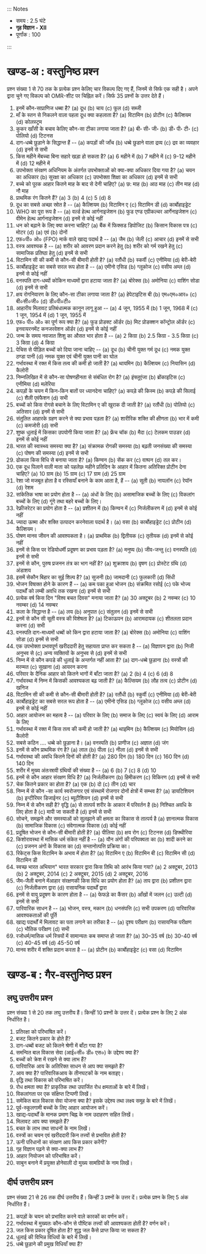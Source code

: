 ::: Notes

- समय : 2.5 घंटे
- **गृह विज्ञान - XII**
- पूर्णांक : 100

:::

# खण्ड-अ : वस्तुनिष्ठ प्रश्‍न

प्रश्‍न संख्या 1 से 70 तक के प्रत्येक प्रश्‍न केलिए चार विकल्प दिए गए हैं, जिनमें से सिर्फ एक सही है। अपने द्वारा चुने गए विकल्प को OMR-शीट पर चिह्नित करें। सिर्फ 35 प्रश्‍नों के उत्तर देते हैं।

1. इनमें कौन-साप्राणिज धब्बा है?
   (a) दूध
   (b) चाय
   (c) फूल
   (d) सब्जी
2. माँ के स्तन से निकलने वाला पहला दूध क्या कहलाता है?
   (a) विटामिन
   (b) प्रोटीन
   (c) कैल्शियम
   (d) कोलस्ट्रम
3. कुकर खाँसी के बचाव केलिए कौन-सा टीका लगाया जाता है?
   (a) बी॰ सी॰ जी॰
   (b) डी॰ पी॰ टी॰
   (c) पोलियो
   (d) टिटनस
4. दाग-धब्बे छुड़ाने के सिद्धान्त हैं --
   (a) कपड़ों की जाँच
   (b) धब्बे छुडाने वाला द्रव्य
   (c) द्रव का व्यवहार
   (d) इनमें से सभी
5. किस महीने मेंबच्चा बिना सहारे खड़ा हो सकता है?
   (a) 6 महीने में
   (b) 7 महीने में
   (c) 9-12 महीने में
   (d) 12 महीने में
6. उपभोक्ता संरक्षण अधिनियम के अंतर्गत उपभोक्ताओं को क्या-क्या अधिकार दिया गया है?
   (a) चयन का अधिकार
   (b) सुरक्षा का अधिकार
   (c) उपभोक्ता शिक्षा का अधिकार
   (d) इनमें से सभी
7. बच्चे को पूरक आहार कितने माह के बाद से देनी चाहिए?
   (a) छ: माह
   (b) आठ माह
   (c) तीन माह
   (d) नौ माह
8. प्राथमिक रंग कितने हैं?
   (a) 3
   (b) 4
   (c) 5
   (d) 8
9. दूध का सबसे अच्छा स्रोत है --
   (a) कैल्शियम
   (b) विटामिन ए
   (c) विटामिन डी
   (d) कार्बोहाइड्रेट
10. WHO का पूरा रूप है --
    (a) वर्ल्ड हेल्थ आर्गनाइजेशन
    (b) फुड एण्ड एग्रीकल्चर आर्गेनाइजेशन
    (c) वीमेन हेल्थ आर्गनाइजेशन
    (d) इनमें से कोई नहीं
11. धन को बढ़ाने के लिए क्या करना चाहिए?
    (a) बैंक में फिक्सड डिपोजिट
    (b) किसान विकास पत्र
    (c) मोटर
    (d) \(a\) एवं \(b\) दोनों
12. एफ०पी० ओ० (FPO) मार्क वाले खाद्य पदार्थ है --
    (a) जैम
    (b) जेली
    (c) आचार
    (d) इनमें से सभी
13. वस्त्र आवश्यक है --
    (a) शरीर को आवरण प्रदान करने हेतु
    (b) शरीर को गर्म रखने हेतु
    (c) सामाजिक प्रतिष्ठा हेतु
    (d) इनमें से सभी
14. विटामिन सी की कमी से कौन-सी बीमारी होती है?
    (a) रतौंधी
    (b) स्कर्वी
    (c) एनीमिया
    (d) बेरी-बेरी
15. कार्बोहाइड्रेट का सबसे सरल रूप होता है --
    (a) एमीनो एसिड
    (b) ग्लूकोज
    (c) वसीय अम्ल
    (d) इनमें से कोई नहीं
16. वनस्पति दाग-धब्यों कोकिन माध्यमों द्वारा हटाया जाता है?
    (a) बोरेक्स
    (b) अमोनिया
    (c) वाशिंग सोडा
    (d) इनमें से सभी
17. क्षय रोगनिवारण के लिए कौन-सा टीका लगाया जाता है?
    (a) हेपेटाइटिस बी
    (b) एम०एम०आर०
    (c) बी०सी०जी०
    (d) डी०पी०टी०
18. आहारीय मिलावट प्रतिबंधात्मक कानून लागू हुआ --
    (a) 4 जून, 1955 में
    (b) 1 जून, 1968 में
    (c) 1 जून, 1954 में
    (d) 1 जून, 1955 में
19. एफ० पी० ओ० का पूर्ण रूप क्या है?
    (a) फुड प्रोडक्ट ऑर्डर
    (b) मिट प्रोडक्शन कॉन्ट्रोल ऑर्डर
    (c) इनवायरनमेंट कनजरवेशन ऑर्डर
    (d) इनमें से कोई नहीं
20. जन्म के समय नवजात शिशु का औसत भार होता है --
    (a) 2 किग्रा
    (b) 2.5 किग्रा - 3.5 किग्रा
    (c) 3 किग्रा
    (d) 4 किग्रा
21. पेचिस से पीड़ित बच्चों को दिया जाना चाहिए --
    (a) दूध
    (b) चीनी युक्त गर्म दूध
    (c) नमक युक्त ठण्डा पानी
    (d) नमक युक्त एवं चीनी युक्त पानी का घोल
22. गर्भावस्था में रक्त में किस तत्व की कमी हो जाती है?
    (a) थायमिन
    (b) कैल्शियम
    (c) नियासिन
    (d) कैलोरी
23. निम्नलिखित में से कौन-सा पोषणहीनता से संबंधित रोग है?
    (a) इंफ्लूएंजा
    (b) ब्रोंकाइटिस
    (c) एनीमिया
    (d) मलेरिया
24. कपड़ों के चयन में किन-किन बातों पर ध्यानदेना चाहिए?
    (a) कपड़े की किस्म
    (b) कपड़े की सिलाई
    (c) शैली एवंफैशन
    (d) सभी
25. बच्चों को किस रोगसे बचाने के लिए विटामिन ए की खुराक दी जाती है?
    (a) रतौंधी
    (b) पोलियो
    (c) अतिसार
    (d) इनमें से सभी
26. संतुलित आहारके ग्रहण करने से क्या प्रभाव पड़ता है?
    (a) शारीरिक शक्ति की क्षीणता
    (b) भार में कमी
    (c) कमजोरी
    (d) सभी
27. शुष्क धुलाई में किसका उपयोगी किया जाता है?
    (a) फ्रेंच चॉक
    (b) मैदा
    (c) टेलकम पाउडर
    (d) इनमें से कोई नहीं
28. भारत की स्वास्थ्य समस्या क्या है?
    (a) संक्रामक रोगकी समस्या
    (b) बढ़ती जनसंख्या की समस्या
    (c) पोषण की समस्या
    (d) इनमें से सभी
29. ढोकला किस विधि से बनाया जाता है?
    (a) किण्वन
    (b) सेंक कर
    (c) वाष्पन
    (d) तल कर।
30. एक दूध पिलाने वाली माता को पहलेछः महीने प्रतिदिन के आहार में कितना अतिरिक्त प्रोटीन देना चाहिए?
    (a) 10 ग्राम
    (b) 15 ग्राम
    (c) 17 ग्राम
    (d) 25 ग्राम
31. रेशा जो मजबूत होता है व रस्सियाँ बनाने के काम आता है, हैं --
    (a) सूती
    (b) नायलॉन
    (c) रेयॉन
    (d) रेशम
32. सांकेतिक भाषा का प्रयोग होता है --
    (a) अंधों के लिए
    (b) असामाजिक बच्चों के लिए
    (c) विकलांग बच्चों के लिए
    (d) गूंगे तथा बहरे बच्चों के लिए।
33. रेफ्रीजरेटर का प्रयोग होता है --
    (a) प्रशीतन में
    (b) किण्वन में
    (c) निर्जलीकरण में
    (d) इनमें से कोई नहीं
34. ज्यादा ऊष्मा और शक्ति उत्पादन करनेवाला पदार्थ है।
    (a) वसा
    (b) कार्बोहाइड्रेट
    (c) प्रोटीन
    (d) कैल्शियम।
35. पोषण मानव जीवन की आवश्यकता है।
    (a) प्राथमिक
    (b) द्वितीयक
    (c) तृतीयक
    (d) इनमें से कोई नहीं
36. इनमें से किस पर रेडियोधर्मी प्रदूषण का प्रभाव पड़ता है?
    (a) मनुष्य
    (b) जीव-जन्तु
    (c) वनस्पति
    (d) इनमें से सभी
37. इनमें से कौन, पुरुष प्रजनन तंत्र का भाग नहीं है?
    (a) शुक्राशय
    (b) वृषण
    (c) प्रोस्टेट ग्रंथि
    (d) अंडाशय
38. इसमें सेकौन बिहार का सुई शिल्प है?
    (a) सुजनी
    (b) जामदानी
    (c) फुलकारी
    (d) सिंधी
39. भोजन विषाक्त होने के कारण हैं --
    (a) कम पका हुआ भोजन
    (b) संक्रमित रसोई
    (c) पके भोज्य पदार्थों को लम्बी अवधि तक रखना
    (d) इनमें से सभी
40. प्रत्येक वर्ष किस दिन "विश्व बचत दिवस" मनाया जाता है?
    (a) 30 अक्टूबर
    (b) 2 नवम्बर
    (c) 10 नवम्बर
    (d) 14 नवम्बर
41. कला के सिद्धान्त है --
    (a) लय
    (b) अनुपात
    (c) संतुलन
    (d) इनमें से सभी
42. इनमें से कौन सी सूती वस्त्र की विशेषता है?
    (a) टिकाऊपन
    (b) आरामदायक
    (c) शीतलता प्रदान करना
    (d) सभी
43. वनस्पति दाग-माध्यमों धब्बों को किन द्वारा हटाया जाता है?
    (a) बोरेक्स
    (b) अमोनिया
    (c) वाशिंग सोडा
    (d) इनमें से सभी
44. एक उपभोक्ता प्रभावपूर्ण खरीददारी हेतु सहायता प्राप्त कर सकता है --
    (a) विज्ञापन द्वारा
    (b) निजी अनुभव से
    (c) अन्य व्यक्तियों के अनुभव से
    (d) इनमें से सभी
45. निम्न में से कौन कपडे की धुलाई के अन्तर्गत नहीं आता है?
    (a) दाग-धब्बे छुड़ाना
    (b) वस्त्रों की मरम्मत
    (c) सुखाना
    (d) आयरन करना
46. परिवार के दैनिक आहार को कितने भागों में बाँटा जाता है?
    (a) 2
    (b) 4
    (c) 6
    (d) 8
47. गर्भावस्था में निम्न में किसकी आवश्यकता बढ़ जाती है?
    (a) कैल्सियम
    (b) लौह तत्व
    (c) प्रोटीन
    (d) खनिज
48. विटामिन सी की कमी से कौन-सी बीमारी होती है?
    (a) रतौंधी
    (b) स्कुर्वी
    (c) एनीमिया
    (d) बेरी-बेरी
49. कार्बोहाइड्रेट का सबसे सरल रूप होता है --
    (a) एमीनो एसिड
    (b) ग्लूकोज
    (c) वसीय अम्ल
    (d) इनमें से कोई नहीं
50. आहार आयोजन का महत्व है --
    (a) परिवार के लिए
    (b) समाज के लिए
    (c) स्वयं के लिए
    (d) आराम के लिए
51. गर्भावस्था में रक्त में किस तत्व की कमी हो जाती है?
    (a) थाइमिन
    (b) कैल्शियम
    (c) मियोसिन
    (d) कैलोरी
52. सबसे कठिन .... धब्बे को छुड़ाना है।
    (a) वनस्पति
    (b) प्राणीज
    (c) अज्ञात
    (d) जंग
53. इनमें से कौन प्राथमिक रंग है?
    (a) लाल
    (b) पीला
    (c) नीला
    (d) इनमें से सभी
54. गर्भावस्था की अवधि कितने दिनों की होती है?
    (a) 280 दिन
    (b) 180 दिन
    (c) 160 दिन
    (d) 140 दिन
55. शरीर में मुख्य अंतःस्रावी ग्रंथियों की संख्या है --
    (a) 6
    (b) 7
    (c) 8
    (d) 10
56. इनमें से कौन आहार संरक्षण विधि है?
    (a) निर्जलीकरण
    (b) हिमीकरण
    (c) विकिरण
    (d) इनमें से सभी
57. चेक कितने प्रकार का होता है?
    (a) एक
    (b) दो
    (c) तीन
    (d) चार
58. निम्न में से कौन -सा कार्य स्वरोजगार एवं संस्थामें रोजगार दोनों क्षेत्रों में सम्भव है?
    (a) डायटिशियन
    (b) इन्टीरियर डिजाईनर
    (c) ब्यूटीशियन
    (d) इनमें से सभी
59. निम्न में से कौन सही है? वृद्धि
    (a) से तात्पर्य शरीर के आकार में परिवर्तन है
    (b) निश्चित अवधि के लिए होता है
    (c) मापी जा सकती है
    (d) इनमें से सभी
60. सोचने, समझने और समस्याओं को सुलझाने की क्षमता का विकास से तात्पर्य है
    (a) ज्ञानात्मक विकास
    (b) सामाजिक विकास
    (c) संवेगात्मक विकास
    (d) कोई नहीं
61. प्रदूषित भोजन से कौन-सी बीमारी होती है?
    (a) पीलिया
    (b) क्षय रोग
    (c) टिटनस
    (d) डिफ्थीरिया
62. किशोरावस्था में मासिक धर्म संकेत नहीं है --
    (a) यौन अंगों की परिपक्वता का
    (b) शादी करने का
    (c) प्रजनन अंगों के विकास का
    (d) सन्तानोत्पत्ति प्रक्रिया का।
63. रिकेट्स किस विटामिन के अभाव में होता है?
    (a) विटामिन ए
    (b) विटामिन बी
    (c) विटामिन सी
    (d) विटामिन डी
64. स्वच्छ भारत अभियान" भारत सरकार द्वारा किस तिथि को आरंभ किया गया?
    (a) 2 अक्टूबर, 2013
    (b) 2 अक्टूबर, 2014
    (c) 2 अक्टूबर, 2015
    (d) 2 अक्टूबर, 2016
65. जैम-जैली बनाने मेंआहार संरक्षणकी किस विधि का प्रयोग होता है?
    (a) ताप द्वारा
    (b) प्रशीतन द्वारा
    (c) निर्जलीकरण द्वारा
    (d) रासायनिक पदार्थों द्वारा
66. इनमें से वायु प्रदूषण के कारण होता है --
    (a) फेफड़े का कैंसर
    (b) आँखों में जलन
    (c) उल्टी
    (d) इनमें से सभी
67. पारिवारिक साधन है --
    (a) भोजन, वस्त्र, मकान
    (b) धनसंपत्ति
    (c) सभी उपकरण
    (d) पारिवारिक आवश्यकताओं की पूर्ति
68. खाद्य पदार्थों में मिलावट का पता लगाने का तरीका है --
    (a) दृश्य परीक्षण
    (b) रासायनिक परीक्षण
    (c) भौतिक परीक्षण
    (d) सभी
69. रजोधर्म/मासिक धर्म स्त्रियों में सामान्यतः कब समाप्त हो जाता है?
    (a) 30–35 वर्ष
    (b) 30-40 वर्ष
    (c) 40-45 वर्ष
    (d) 45-50 वर्ष
70. मानव शरीर में शक्ति प्रदान करता है --
    (a) प्रोटीन
    (b) कार्बोहाइड्रेट
    (c) वसा
    (d) विटामिन

# खण्ड-ब : गैर-वस्तुनिष्ठ प्रश्‍न

## लघु उत्तरीय प्रश्‍न

प्रश्‍न संख्या 1 से 20 तक लघु उत्तरीय हैं। किन्हीं 10 प्रश्‍नों के उत्तर दें। प्रत्येक प्रश्‍न के लिए 2 अंक निर्धारित है।

1. प्रतिरक्षा को परिभाषित करें।
2. बजट कितने प्रकार के होते हैं?
3. दाग-धब्बों बजट को कितने श्रेणी में बाँटा गया है?
4. समन्वित बाल विकास सेवा (आई०सी० डी० एस०) के उद्देश्य क्या है?
5. बच्चों को क्रेश में रखने से क्या लाभ हैं?
6. पारिवारिक आय के अतिरिक्त साधन से आप क्या समझते हैं?
7. आय क्या है? पारिवारिकआय के तीनघटकों के नाम बताइए।
8. वृद्धि तथा विकास को परिभाषित करें।
9. रोध क्षमता क्या है? प्राकृतिक तथा उपार्जित रोध क्षमताओं के बारे में लिखें।
10. विकलांगता पर एक संक्षिप्त टिप्पणी लिखें।
11. समेकित बाल विकास सेवा योजना क्या है? इसके उद्देश्य तथा लक्ष्य समूह के बारे में लिखें।
12. पूर्व-स्कूलगामी बच्चों के लिए आहार आयोजन करें।
13. खाद्य-पदार्थों के मानक प्रमाण चिह्न के नाम उदाहरण सहित लिखें।
14. मिलावट आप क्या समझते हैं?
15. बचत के लाभ तथा साधनों के नाम लिखें।
16. वस्त्रों का चयन एवं खरीददारी किन तत्त्वों से प्रभावित होती है?
17. ऊनी परिधानों का संरक्षण आप किस प्रकार करेंगी?
18. गृह विज्ञान पढ़ने से क्या-क्या लाभ हैं?
19. आहार नियोजन को परिभाषित करें।
20. साबुन बनाने में प्रयुक्त होनेवाली दो मुख्य सामग्रियों के नाम लिखें।

## दीर्घ उत्तरीय प्रश्‍न

प्रश्‍न संख्या 21 से 26 तक दीर्घ उत्तरीय हैं। किन्हीं 3 प्रश्‍नों के उत्तर दें। प्रत्येक प्रश्‍न के लिए 5 अंक निर्धारित हैं।

21. कपड़ों के चयन को प्रभावित करने वाले कारकों का वर्णन करें।
22. गर्भावस्था में मुख्यतः कौन-कौन से पौष्टिक तत्त्वों की आवश्यकता होती है? वर्णन करें।
23. जल किस प्रकार दूषित होता है? शुद्ध जल कैसे प्राप्त किया जा सकता है?
24. धुलाई की विभिन्न विधियों के बारे में लिखें।
25. धब्बे छुड़ाने की प्रमुख विधियाँ क्या हैं?
